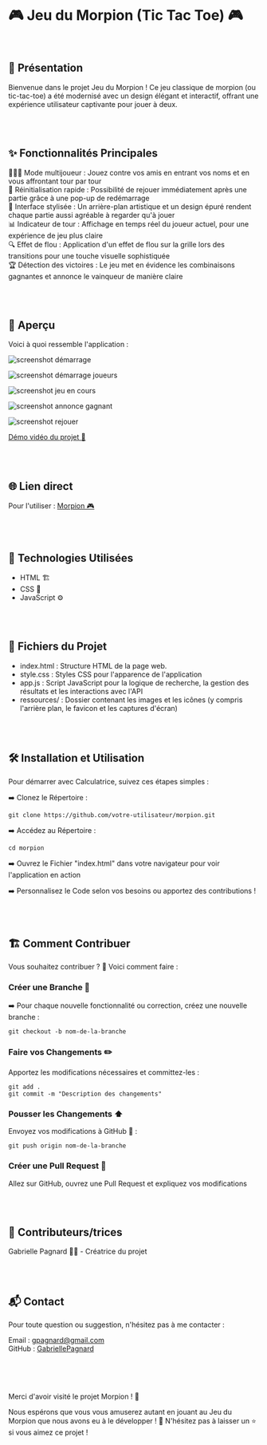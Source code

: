 # 🎮 Jeu du Morpion (Tic Tac Toe) 🎮

<br>

## 📜 Présentation

Bienvenue dans le projet Jeu du Morpion ! Ce jeu classique de morpion (ou tic-tac-toe) a été modernisé avec un design élégant et interactif, offrant une expérience utilisateur captivante pour jouer à deux.   

<br>
<br>

## ✨ Fonctionnalités Principales

🧑‍🤝‍🧑 Mode multijoueur : Jouez contre vos amis en entrant vos noms et en vous affrontant tour par tour   
🔄 Réinitialisation rapide : Possibilité de rejouer immédiatement après une partie grâce à une pop-up de redémarrage   
🎨 Interface stylisée : Un arrière-plan artistique et un design épuré rendent chaque partie aussi agréable à regarder qu'à jouer   
📊 Indicateur de tour : Affichage en temps réel du joueur actuel, pour une expérience de jeu plus claire    
🔍 Effet de flou : Application d'un effet de flou sur la grille lors des transitions pour une touche visuelle sophistiquée   
🏆 Détection des victoires : Le jeu met en évidence les combinaisons gagnantes et annonce le vainqueur de manière claire   

<br>
<br>

## 📸 Aperçu

Voici à quoi ressemble l'application :   

![screenshot démarrage](ressources/screenshot_demarrage_jeu.jpg)   

![screenshot démarrage joueurs](ressources/screenshot_demarrage_jeu_joueurs.jpg)   

![screenshot jeu en cours](ressources/screenshot_jeu_en_cours.jpg)   

![screenshot annonce gagnant](ressources/screenshot_annonce%20gagnantjpg.jpg)   

![screenshot rejouer](ressources/screenshot_rejouer.jpg)   

[Démo vidéo du projet 🎥](https://www.youtube.com/watch?v=YpDL0R0R4lw)

<br>
<br>

## 🌐 Lien direct

Pour l'utiliser : [Morpion 🎮](https://gabriellepagnard.github.io/Morpion/)   


<br>
<br>

## 🔧 Technologies Utilisées

- HTML 🏗️    
- CSS 🎨   
- JavaScript ⚙️   

<br>
<br>

## 📂 Fichiers du Projet

- index.html : Structure HTML de la page web.   
- style.css : Styles CSS pour l'apparence de l'application   
- app.js : Script JavaScript pour la logique de recherche, la gestion des résultats et les interactions avec l'API    
- ressources/ : Dossier contenant les images et les icônes (y compris l'arrière plan, le favicon et les captures d'écran)   

<br>
<br>


## 🛠️ Installation et Utilisation

Pour démarrer avec Calculatrice, suivez ces étapes simples :   

➡️ Clonez le Répertoire :   

`git clone https://github.com/votre-utilisateur/morpion.git`   

➡️ Accédez au Répertoire :   

`cd morpion`   

➡️ Ouvrez le Fichier "index.html" dans votre navigateur pour voir l'application en action   

➡️ Personnalisez le Code selon vos besoins ou apportez des contributions !   

<br>
<br>


## 🏗️ Comment Contribuer

Vous souhaitez contribuer ? 🎉 Voici comment faire :   

### Créer une Branche 🌿

➡️ Pour chaque nouvelle fonctionnalité ou correction, créez une nouvelle branche :   

`git checkout -b nom-de-la-branche`   

### Faire vos Changements ✏️   

Apportez les modifications nécessaires et committez-les :   

`git add .`   
`git commit -m "Description des changements"`   

### Pousser les Changements ⬆️   

Envoyez vos modifications à GitHub 📨 :

`git push origin nom-de-la-branche`   

### Créer une Pull Request 🔄   

Allez sur GitHub, ouvrez une Pull Request et expliquez vos modifications   

<br>
<br>

## 🤝 Contributeurs/trices

Gabrielle Pagnard 🧑‍💻 - Créatrice du projet

<br>
<br>

## 📬 Contact

Pour toute question ou suggestion, n'hésitez pas à me contacter :   

Email : gpagnard@gmail.com   
GitHub : [GabriellePagnard](https://github.com/GabriellePagnard)     

<br>
<br>
<br>

Merci d'avoir visité le projet Morpion ! 🚀   

Nous espérons que vous vous amuserez autant en jouant au Jeu du Morpion que nous avons eu à le développer ! 🎉 
N'hésitez pas à laisser un ⭐ si vous aimez ce projet !  